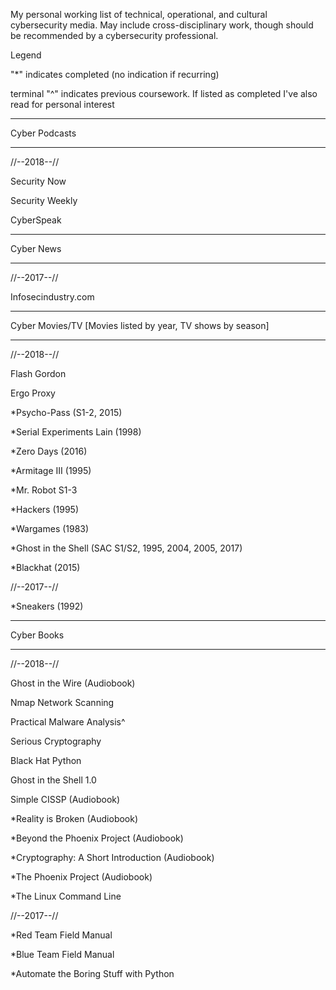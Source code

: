 My personal working list of technical, operational, and cultural cybersecurity media. May include cross-disciplinary work, though should be recommended by a cybersecurity professional.

Legend

"*" indicates completed (no indication if recurring)

terminal "^" indicates previous coursework. If listed as completed I've also read for personal interest

------------------

Cyber Podcasts

------------------

//--2018--// 

Security Now

Security Weekly

CyberSpeak

------------------

Cyber News

------------------

//--2017--//

Infosecindustry.com

------------------

Cyber Movies/TV [Movies listed by year, TV shows by season]

------------------

//--2018--//

Flash Gordon

Ergo Proxy

*Psycho-Pass (S1-2, 2015)

*Serial Experiments Lain (1998)

*Zero Days (2016)

*Armitage III (1995)

*Mr. Robot S1-3

*Hackers (1995)

*Wargames (1983)

*Ghost in the Shell (SAC S1/S2, 1995, 2004, 2005, 2017)

*Blackhat (2015)

//--2017--//

*Sneakers (1992)

------------------

Cyber Books

------------------

//--2018--//

Ghost in the Wire (Audiobook)

Nmap Network Scanning

Practical Malware Analysis^

Serious Cryptography

Black Hat Python

Ghost in the Shell 1.0

Simple CISSP (Audiobook)

*Reality is Broken (Audiobook)

*Beyond the Phoenix Project (Audiobook)

*Cryptography: A Short Introduction (Audiobook)

*The Phoenix Project (Audiobook)

*The Linux Command Line

//--2017--//

*Red Team Field Manual

*Blue Team Field Manual

*Automate the Boring Stuff with Python
